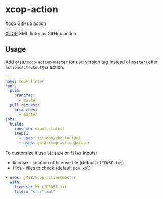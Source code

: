 # xcop-action
Xcop GitHub action

[XCOP](https://github.com/yegor256/xcop) XML linter as GitHub action.

## Usage

Add `g4s8/xcop-action@master` (or use version tag instead of `master`)
after `actions/checkout@v2` action.

```yaml
---
name: XCOP linter
"on":
  push:
    branches:
      - master
  pull_request:
    brranches:
      - master
jobs:
  build:
    runs-on: ubuntu-latest
    steps:
      - uses: actions/checkout@v2
      - uses: g4s8/xcop-action@master
```

To customize it use `license` or `files` inputs:
 - license - location of license file (default `LICENSE.txt`)
 - files - files to check (default `pom.xml`)

```yaml
- uses: g4s8/xcop-action@master
  with:
    license: MY_LICENSE.txt
    files: "src/*.xml"
```
